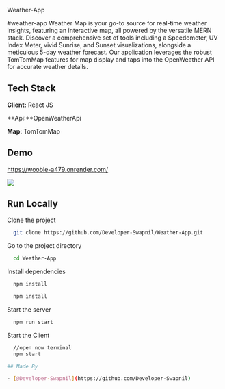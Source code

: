 Weather-App

#weather-app
Weather Map is your go-to source for real-time weather insights, featuring an interactive map, all powered by the versatile MERN stack.
Discover a comprehensive set of tools including a Speedometer, UV Index Meter, vivid Sunrise, and Sunset visualizations, alongside a meticulous 5-day weather forecast.
Our application leverages the robust TomTomMap features for map display and taps into the OpenWeather API for accurate weather details.

## Tech Stack

**Client:** React JS

**Api:**OpenWeatherApi 

**Map:** TomTomMap

## Demo

https://wooble-a479.onrender.com/

![](./frontend/components/ScreenShots/Wooble-4.png)

## Run Locally

Clone the project

```bash
  git clone https://github.com/Developer-Swapnil/Weather-App.git
```

Go to the project directory

```bash
  cd Weather-App
```

Install dependencies

```bash
  npm install
```

```bash
  npm install
```

Start the server

```bash
  npm run start
```

Start the Client

```bash
  //open now terminal
  npm start

## Made By

- [@Developer-Swapnil](https://github.com/Developer-Swapnil)
